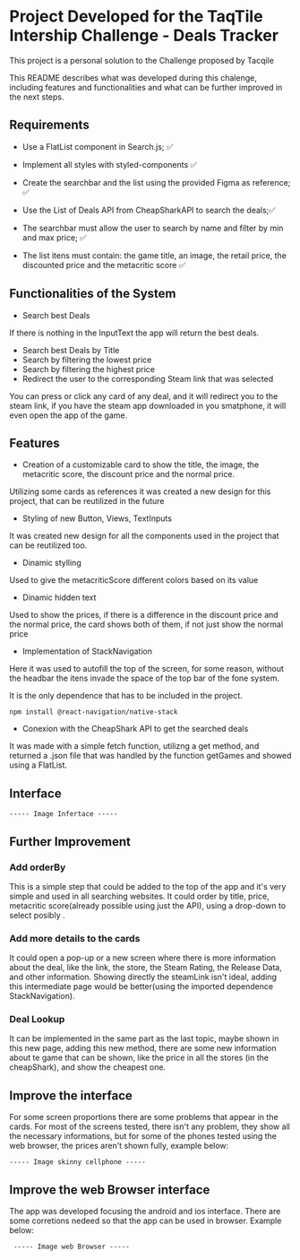 # Project Developed for the TaqTile Intership Challenge - Deals Tracker

This project is a personal solution to the Challenge proposed by Tacqile

This README describes what was developed during this chalenge, including features and functionalities and what can be further improved in the next steps.

## Requirements

- Use a FlatList component in Search.js; :white_check_mark:

- Implement all styles with styled-components :white_check_mark:

- Create the searchbar and the list using the provided Figma as reference; :white_check_mark:

- Use the List of Deals API from CheapSharkAPI to search the deals;:white_check_mark:

- The searchbar must allow the user to search by name and filter by min and max price; :white_check_mark:

- The list itens must contain: the game title, an image, the retail price, the discounted price and the metacritic score :white_check_mark:

## Functionalities of the System

- Search best Deals

If there is nothing in the InputText the app will return the best deals.

- Search best Deals by Title
- Search by filtering the lowest price
- Search by filtering the highest price
- Redirect the user to the corresponding Steam link that was selected

You can press or click any card of any deal, and it will redirect you to the steam link, if you have the steam app downloaded in you smatphone, it will even open the app of the game.

## Features

- Creation of a customizable card to show the title, the image, the metacritic score, the discount price and the normal price.

Utilizing some cards as references it was created a new design for this project, that can be reutilized in the future

- Styling of new Button, Views, TextInputs

It was created new design for all the components used in the project that can be reutilized too.

- Dinamic stylling

Used to give the metacriticScore different colors based on its value

- Dinamic hidden text

Used to show the prices, if there is a difference in the discount price and the normal price, the card shows both of them, if not just show the normal price

- Implementation of StackNavigation

Here it was used to autofill the top of the screen, for some reason, without the headbar the itens invade the space of the top bar of the fone system.

It is the only dependence that has to be included in the project.

```
npm install @react-navigation/native-stack
```

- Conexion with the CheapShark API to get the searched deals

It was made with a simple fetch function, utilizng a get method, and returned a .json file that was handled by the function getGames and showed using a FlatList.

## Interface

    ----- Image Infertace -----

## Further Improvement

### Add orderBy

This is a simple step that could be added to the top of the app and it's very simple and used in all searching websites. It could order by title, price, metacritic score(already possible using just the API), using a drop-down to select posibly .

### Add more details to the cards

It could open a pop-up or a new screen where there is more information about the deal, like the link, the store, the Steam Rating, the Release Data, and other information.
Showing directly the steamLink isn't ideal, adding this intermediate page would be better(using the imported dependence StackNavigation).

### Deal Lookup

It can be implemented in the same part as the last topic, maybe shown in this new page, adding this new method, there are some new information about te game that can be shown, like the price in all the stores (in the cheapShark), and show the cheapest one.

## Improve the interface

For some screen proportions there are some problems that appear in the cards. For most of the screens tested, there isn't any problem, they show all the necessary informations, but for some of the phones tested using the web browser, the prices aren't shown fully, example below:

    ----- Image skinny cellphone -----

## Improve the web Browser interface

The app was developed focusing the android and ios interface. There are some corretions nedeed so that the app can be used in browser. Example below:

     ----- Image web Browser -----
